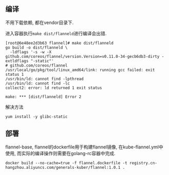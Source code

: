 ## 编译

不用下载依赖, 都在vendor目录下.

进入容器执行`make dist/flanneld`进行编译会出错.

```
[root@6e48ee2d3b63 flannel]# make dist/flanneld
go build -o dist/flanneld \
  -ldflags '-s -w -X github.com/coreos/flannel/version.Version=v0.11.0-34-gecb6db3-dirty -extldflags "-static"'
# github.com/coreos/flannel
/usr/local/go/pkg/tool/linux_amd64/link: running gcc failed: exit status 1
/usr/bin/ld: cannot find -lpthread
/usr/bin/ld: cannot find -lc
collect2: error: ld returned 1 exit status

make: *** [dist/flanneld] Error 2
```

解决方法

```
yum install -y glibc-static
```

## 部署

flannel-base, flannel的dockerfile用于构建flannel镜像, 在kube-flannel.yml中使用, 而实际的编译操作则需要在golang-rc容器中完成.

```
docker build --no-cache=true -f flannel.dockerfile -t registry.cn-hangzhou.aliyuncs.com/generals-kuber/flannel:1.0.1 .
```
